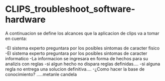 # CLIPS_troubleshoot_software-hardware
A continuacion se define los alcances que la aplicacion de clips va a tomar en cuenta:

-El sistema experto preguntara por los posibles sintomas de caracter fisico
-El sistema experto preguntara por los posibles sintomas de caracter informatico
-La informacion se ingresara en forma de hechos para su analizis con reglas
-si algun hecho no dispara reglas definidas....
-si alguna regla no entrega una solucion definitiva....
-¿Como hacer la base de conocimiento?
.....metanle candela
